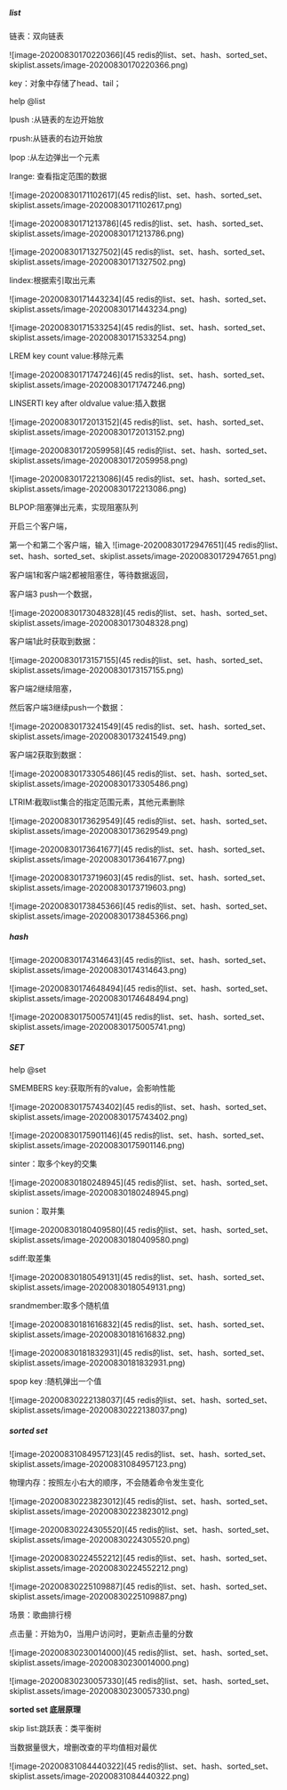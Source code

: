 ##### list

链表：双向链表

![image-20200830170220366](45 redis的list、set、hash、sorted_set、skiplist.assets/image-20200830170220366.png)

key：对象中存储了head、tail；

help @list

lpush :从链表的左边开始放

rpush:从链表的右边开始放

lpop :从左边弹出一个元素

lrange: 查看指定范围的数据

![image-20200830171102617](45 redis的list、set、hash、sorted_set、skiplist.assets/image-20200830171102617.png)

![image-20200830171213786](45 redis的list、set、hash、sorted_set、skiplist.assets/image-20200830171213786.png)

![image-20200830171327502](45 redis的list、set、hash、sorted_set、skiplist.assets/image-20200830171327502.png)

lindex:根据索引取出元素

![image-20200830171443234](45 redis的list、set、hash、sorted_set、skiplist.assets/image-20200830171443234.png)

![image-20200830171533254](45 redis的list、set、hash、sorted_set、skiplist.assets/image-20200830171533254.png)

LREM  key  count  value:移除元素



![image-20200830171747246](45 redis的list、set、hash、sorted_set、skiplist.assets/image-20200830171747246.png)

LINSERTl   key after oldvalue value:插入数据

![image-20200830172013152](45 redis的list、set、hash、sorted_set、skiplist.assets/image-20200830172013152.png)

![image-20200830172059958](45 redis的list、set、hash、sorted_set、skiplist.assets/image-20200830172059958.png)

![image-20200830172213086](45 redis的list、set、hash、sorted_set、skiplist.assets/image-20200830172213086.png)

BLPOP:阻塞弹出元素，实现阻塞队列

开启三个客户端，

第一个和第二个客户端，输入
![image-20200830172947651](45 redis的list、set、hash、sorted_set、skiplist.assets/image-20200830172947651.png)

客户端1和客户端2都被阻塞住，等待数据返回，

客户端3 push一个数据，

![image-20200830173048328](45 redis的list、set、hash、sorted_set、skiplist.assets/image-20200830173048328.png)

客户端1此时获取到数据：

![image-20200830173157155](45 redis的list、set、hash、sorted_set、skiplist.assets/image-20200830173157155.png)

客户端2继续阻塞，

然后客户端3继续push一个数据：

![image-20200830173241549](45 redis的list、set、hash、sorted_set、skiplist.assets/image-20200830173241549.png)

客户端2获取到数据：

![image-20200830173305486](45 redis的list、set、hash、sorted_set、skiplist.assets/image-20200830173305486.png)

LTRIM:截取list集合的指定范围元素，其他元素删除

![image-20200830173629549](45 redis的list、set、hash、sorted_set、skiplist.assets/image-20200830173629549.png)

![image-20200830173641677](45 redis的list、set、hash、sorted_set、skiplist.assets/image-20200830173641677.png)

![image-20200830173719603](45 redis的list、set、hash、sorted_set、skiplist.assets/image-20200830173719603.png)

![image-20200830173845366](45 redis的list、set、hash、sorted_set、skiplist.assets/image-20200830173845366.png)

##### hash

![image-20200830174314643](45 redis的list、set、hash、sorted_set、skiplist.assets/image-20200830174314643.png)

![image-20200830174648494](45 redis的list、set、hash、sorted_set、skiplist.assets/image-20200830174648494.png)

![image-20200830175005741](45 redis的list、set、hash、sorted_set、skiplist.assets/image-20200830175005741.png)

##### SET

help @set

SMEMBERS key:获取所有的value，会影响性能

![image-20200830175743402](45 redis的list、set、hash、sorted_set、skiplist.assets/image-20200830175743402.png)

![image-20200830175901146](45 redis的list、set、hash、sorted_set、skiplist.assets/image-20200830175901146.png)

sinter：取多个key的交集

![image-20200830180248945](45 redis的list、set、hash、sorted_set、skiplist.assets/image-20200830180248945.png)

sunion：取并集

![image-20200830180409580](45 redis的list、set、hash、sorted_set、skiplist.assets/image-20200830180409580.png)

sdiff:取差集

![image-20200830180549131](45 redis的list、set、hash、sorted_set、skiplist.assets/image-20200830180549131.png)

srandmember:取多个随机值

![image-20200830181616832](45 redis的list、set、hash、sorted_set、skiplist.assets/image-20200830181616832.png)

![image-20200830181832931](45 redis的list、set、hash、sorted_set、skiplist.assets/image-20200830181832931.png)

spop key :随机弹出一个值

![image-20200830222138037](45 redis的list、set、hash、sorted_set、skiplist.assets/image-20200830222138037.png)

##### sorted set

![image-20200831084957123](45 redis的list、set、hash、sorted_set、skiplist.assets/image-20200831084957123.png)

物理内存：按照左小右大的顺序，不会随着命令发生变化

![image-20200830223823012](45 redis的list、set、hash、sorted_set、skiplist.assets/image-20200830223823012.png)

![image-20200830224305520](45 redis的list、set、hash、sorted_set、skiplist.assets/image-20200830224305520.png)

![image-20200830224552212](45 redis的list、set、hash、sorted_set、skiplist.assets/image-20200830224552212.png)

![image-20200830225109887](45 redis的list、set、hash、sorted_set、skiplist.assets/image-20200830225109887.png)

场景：歌曲排行榜

点击量：开始为0，当用户访问时，更新点击量的分数

![image-20200830230014000](45 redis的list、set、hash、sorted_set、skiplist.assets/image-20200830230014000.png)

![image-20200830230057330](45 redis的list、set、hash、sorted_set、skiplist.assets/image-20200830230057330.png)

**sorted set 底层原理**

skip list:跳跃表：类平衡树

当数据量很大，增删改查的平均值相对最优

![image-20200831084440322](45 redis的list、set、hash、sorted_set、skiplist.assets/image-20200831084440322.png)

